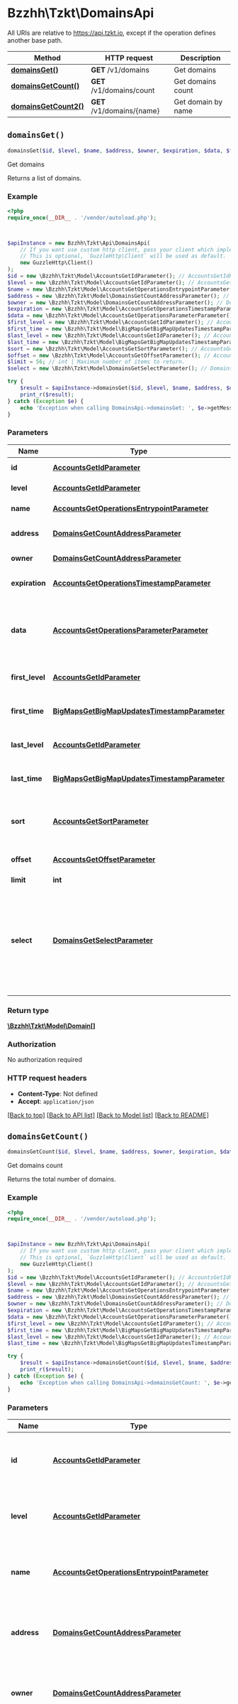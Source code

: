 # Bzzhh\Tzkt\DomainsApi

All URIs are relative to https://api.tzkt.io, except if the operation defines another base path.

| Method | HTTP request | Description |
| ------------- | ------------- | ------------- |
| [**domainsGet()**](DomainsApi.md#domainsGet) | **GET** /v1/domains | Get domains |
| [**domainsGetCount()**](DomainsApi.md#domainsGetCount) | **GET** /v1/domains/count | Get domains count |
| [**domainsGetCount2()**](DomainsApi.md#domainsGetCount2) | **GET** /v1/domains/{name} | Get domain by name |


## `domainsGet()`

```php
domainsGet($id, $level, $name, $address, $owner, $expiration, $data, $first_level, $first_time, $last_level, $last_time, $sort, $offset, $limit, $select): \Bzzhh\Tzkt\Model\Domain[]
```

Get domains

Returns a list of domains.

### Example

```php
<?php
require_once(__DIR__ . '/vendor/autoload.php');



$apiInstance = new Bzzhh\Tzkt\Api\DomainsApi(
    // If you want use custom http client, pass your client which implements `GuzzleHttp\ClientInterface`.
    // This is optional, `GuzzleHttp\Client` will be used as default.
    new GuzzleHttp\Client()
);
$id = new \Bzzhh\Tzkt\Model\AccountsGetIdParameter(); // AccountsGetIdParameter | Filter by internal TzKT id.   Click on the parameter to expand more details.
$level = new \Bzzhh\Tzkt\Model\AccountsGetIdParameter(); // AccountsGetIdParameter | Filter by the domain level.   Click on the parameter to expand more details.
$name = new \Bzzhh\Tzkt\Model\AccountsGetOperationsEntrypointParameter(); // AccountsGetOperationsEntrypointParameter | Filter by the domain name.   Click on the parameter to expand more details.
$address = new \Bzzhh\Tzkt\Model\DomainsGetCountAddressParameter(); // DomainsGetCountAddressParameter | Filter by the address the domain points to.   Click on the parameter to expand more details.
$owner = new \Bzzhh\Tzkt\Model\DomainsGetCountAddressParameter(); // DomainsGetCountAddressParameter | Filter by the domain owner.   Click on the parameter to expand more details.
$expiration = new \Bzzhh\Tzkt\Model\AccountsGetOperationsTimestampParameter(); // AccountsGetOperationsTimestampParameter | Filter by the domain expiration.   Click on the parameter to expand more details.
$data = new \Bzzhh\Tzkt\Model\AccountsGetOperationsParameterParameter(); // AccountsGetOperationsParameterParameter | Filter by the domain data.   Note, this parameter supports the following format: `data{.path?}{.mode?}=...`, so you can specify a path to a particular field to filter by (for example, `?data.foo=bar`).   Click on the parameter to expand more details.
$first_level = new \Bzzhh\Tzkt\Model\AccountsGetIdParameter(); // AccountsGetIdParameter | Filter by level of the block where the domain was first seen.   Click on the parameter to expand more details.
$first_time = new \Bzzhh\Tzkt\Model\BigMapsGetBigMapUpdatesTimestampParameter(); // BigMapsGetBigMapUpdatesTimestampParameter | Filter by timestamp (ISO 8601) of the block where the domain was first seen.   Click on the parameter to expand more details.
$last_level = new \Bzzhh\Tzkt\Model\AccountsGetIdParameter(); // AccountsGetIdParameter | Filter by level of the block where the domain was last seen.   Click on the parameter to expand more details.
$last_time = new \Bzzhh\Tzkt\Model\BigMapsGetBigMapUpdatesTimestampParameter(); // BigMapsGetBigMapUpdatesTimestampParameter | Filter by timestamp (ISO 8601) of the block where the domain was last seen.   Click on the parameter to expand more details.
$sort = new \Bzzhh\Tzkt\Model\AccountsGetSortParameter(); // AccountsGetSortParameter | Sorts items (asc or desc) by the specified field. You can see what fields can be used for sorting in the response description, below.   Click on the parameter to expand more details.
$offset = new \Bzzhh\Tzkt\Model\AccountsGetOffsetParameter(); // AccountsGetOffsetParameter | Specifies which or how many items should be skipped.   Click on the parameter to expand more details.
$limit = 56; // int | Maximum number of items to return.
$select = new \Bzzhh\Tzkt\Model\DomainsGetSelectParameter(); // DomainsGetSelectParameter | Specify a comma-separated list of fields to include into response or leave it undefined to get default set of fields. This parameter accepts values of the following format: `{field}{path?}{as alias?}`, so you can do deep selection (for example, `?select=balance,token.metadata.symbol as token,...`).   Note, if you select just one field, the response will be flatten into a simple array of values.   Click on the parameter to expand the details.

try {
    $result = $apiInstance->domainsGet($id, $level, $name, $address, $owner, $expiration, $data, $first_level, $first_time, $last_level, $last_time, $sort, $offset, $limit, $select);
    print_r($result);
} catch (Exception $e) {
    echo 'Exception when calling DomainsApi->domainsGet: ', $e->getMessage(), PHP_EOL;
}
```

### Parameters

| Name | Type | Description  | Notes |
| ------------- | ------------- | ------------- | ------------- |
| **id** | [**AccountsGetIdParameter**](../Model/.md)| Filter by internal TzKT id.   Click on the parameter to expand more details. | [optional] |
| **level** | [**AccountsGetIdParameter**](../Model/.md)| Filter by the domain level.   Click on the parameter to expand more details. | [optional] |
| **name** | [**AccountsGetOperationsEntrypointParameter**](../Model/.md)| Filter by the domain name.   Click on the parameter to expand more details. | [optional] |
| **address** | [**DomainsGetCountAddressParameter**](../Model/.md)| Filter by the address the domain points to.   Click on the parameter to expand more details. | [optional] |
| **owner** | [**DomainsGetCountAddressParameter**](../Model/.md)| Filter by the domain owner.   Click on the parameter to expand more details. | [optional] |
| **expiration** | [**AccountsGetOperationsTimestampParameter**](../Model/.md)| Filter by the domain expiration.   Click on the parameter to expand more details. | [optional] |
| **data** | [**AccountsGetOperationsParameterParameter**](../Model/.md)| Filter by the domain data.   Note, this parameter supports the following format: &#x60;data{.path?}{.mode?}&#x3D;...&#x60;, so you can specify a path to a particular field to filter by (for example, &#x60;?data.foo&#x3D;bar&#x60;).   Click on the parameter to expand more details. | [optional] |
| **first_level** | [**AccountsGetIdParameter**](../Model/.md)| Filter by level of the block where the domain was first seen.   Click on the parameter to expand more details. | [optional] |
| **first_time** | [**BigMapsGetBigMapUpdatesTimestampParameter**](../Model/.md)| Filter by timestamp (ISO 8601) of the block where the domain was first seen.   Click on the parameter to expand more details. | [optional] |
| **last_level** | [**AccountsGetIdParameter**](../Model/.md)| Filter by level of the block where the domain was last seen.   Click on the parameter to expand more details. | [optional] |
| **last_time** | [**BigMapsGetBigMapUpdatesTimestampParameter**](../Model/.md)| Filter by timestamp (ISO 8601) of the block where the domain was last seen.   Click on the parameter to expand more details. | [optional] |
| **sort** | [**AccountsGetSortParameter**](../Model/.md)| Sorts items (asc or desc) by the specified field. You can see what fields can be used for sorting in the response description, below.   Click on the parameter to expand more details. | [optional] |
| **offset** | [**AccountsGetOffsetParameter**](../Model/.md)| Specifies which or how many items should be skipped.   Click on the parameter to expand more details. | [optional] |
| **limit** | **int**| Maximum number of items to return. | [optional] |
| **select** | [**DomainsGetSelectParameter**](../Model/.md)| Specify a comma-separated list of fields to include into response or leave it undefined to get default set of fields. This parameter accepts values of the following format: &#x60;{field}{path?}{as alias?}&#x60;, so you can do deep selection (for example, &#x60;?select&#x3D;balance,token.metadata.symbol as token,...&#x60;).   Note, if you select just one field, the response will be flatten into a simple array of values.   Click on the parameter to expand the details. | [optional] |

### Return type

[**\Bzzhh\Tzkt\Model\Domain[]**](../Model/Domain.md)

### Authorization

No authorization required

### HTTP request headers

- **Content-Type**: Not defined
- **Accept**: `application/json`

[[Back to top]](#) [[Back to API list]](../../README.md#endpoints)
[[Back to Model list]](../../README.md#models)
[[Back to README]](../../README.md)

## `domainsGetCount()`

```php
domainsGetCount($id, $level, $name, $address, $owner, $expiration, $data, $first_level, $first_time, $last_level, $last_time): int
```

Get domains count

Returns the total number of domains.

### Example

```php
<?php
require_once(__DIR__ . '/vendor/autoload.php');



$apiInstance = new Bzzhh\Tzkt\Api\DomainsApi(
    // If you want use custom http client, pass your client which implements `GuzzleHttp\ClientInterface`.
    // This is optional, `GuzzleHttp\Client` will be used as default.
    new GuzzleHttp\Client()
);
$id = new \Bzzhh\Tzkt\Model\AccountsGetIdParameter(); // AccountsGetIdParameter | Filter by internal TzKT id.   Click on the parameter to expand more details.
$level = new \Bzzhh\Tzkt\Model\AccountsGetIdParameter(); // AccountsGetIdParameter | Filter by the domain level.   Click on the parameter to expand more details.
$name = new \Bzzhh\Tzkt\Model\AccountsGetOperationsEntrypointParameter(); // AccountsGetOperationsEntrypointParameter | Filter by the domain name.   Click on the parameter to expand more details.
$address = new \Bzzhh\Tzkt\Model\DomainsGetCountAddressParameter(); // DomainsGetCountAddressParameter | Filter by the address the domain points to.   Click on the parameter to expand more details.
$owner = new \Bzzhh\Tzkt\Model\DomainsGetCountAddressParameter(); // DomainsGetCountAddressParameter | Filter by the domain owner.   Click on the parameter to expand more details.
$expiration = new \Bzzhh\Tzkt\Model\AccountsGetOperationsTimestampParameter(); // AccountsGetOperationsTimestampParameter | Filter by the domain expiration.   Click on the parameter to expand more details.
$data = new \Bzzhh\Tzkt\Model\AccountsGetOperationsParameterParameter(); // AccountsGetOperationsParameterParameter | Filter by the domain data.   Note, this parameter supports the following format: `data{.path?}{.mode?}=...`, so you can specify a path to a particular field to filter by (for example, `?data.foo=bar`).   Click on the parameter to expand more details.
$first_level = new \Bzzhh\Tzkt\Model\AccountsGetIdParameter(); // AccountsGetIdParameter | Filter by level of the block where the domain was first seen.   Click on the parameter to expand more details.
$first_time = new \Bzzhh\Tzkt\Model\BigMapsGetBigMapUpdatesTimestampParameter(); // BigMapsGetBigMapUpdatesTimestampParameter | Filter by timestamp (ISO 8601) of the block where the domain was first seen.   Click on the parameter to expand more details.
$last_level = new \Bzzhh\Tzkt\Model\AccountsGetIdParameter(); // AccountsGetIdParameter | Filter by level of the block where the domain was last seen.   Click on the parameter to expand more details.
$last_time = new \Bzzhh\Tzkt\Model\BigMapsGetBigMapUpdatesTimestampParameter(); // BigMapsGetBigMapUpdatesTimestampParameter | Filter by timestamp (ISO 8601) of the block where the domain was last seen.   Click on the parameter to expand more details.

try {
    $result = $apiInstance->domainsGetCount($id, $level, $name, $address, $owner, $expiration, $data, $first_level, $first_time, $last_level, $last_time);
    print_r($result);
} catch (Exception $e) {
    echo 'Exception when calling DomainsApi->domainsGetCount: ', $e->getMessage(), PHP_EOL;
}
```

### Parameters

| Name | Type | Description  | Notes |
| ------------- | ------------- | ------------- | ------------- |
| **id** | [**AccountsGetIdParameter**](../Model/.md)| Filter by internal TzKT id.   Click on the parameter to expand more details. | [optional] |
| **level** | [**AccountsGetIdParameter**](../Model/.md)| Filter by the domain level.   Click on the parameter to expand more details. | [optional] |
| **name** | [**AccountsGetOperationsEntrypointParameter**](../Model/.md)| Filter by the domain name.   Click on the parameter to expand more details. | [optional] |
| **address** | [**DomainsGetCountAddressParameter**](../Model/.md)| Filter by the address the domain points to.   Click on the parameter to expand more details. | [optional] |
| **owner** | [**DomainsGetCountAddressParameter**](../Model/.md)| Filter by the domain owner.   Click on the parameter to expand more details. | [optional] |
| **expiration** | [**AccountsGetOperationsTimestampParameter**](../Model/.md)| Filter by the domain expiration.   Click on the parameter to expand more details. | [optional] |
| **data** | [**AccountsGetOperationsParameterParameter**](../Model/.md)| Filter by the domain data.   Note, this parameter supports the following format: &#x60;data{.path?}{.mode?}&#x3D;...&#x60;, so you can specify a path to a particular field to filter by (for example, &#x60;?data.foo&#x3D;bar&#x60;).   Click on the parameter to expand more details. | [optional] |
| **first_level** | [**AccountsGetIdParameter**](../Model/.md)| Filter by level of the block where the domain was first seen.   Click on the parameter to expand more details. | [optional] |
| **first_time** | [**BigMapsGetBigMapUpdatesTimestampParameter**](../Model/.md)| Filter by timestamp (ISO 8601) of the block where the domain was first seen.   Click on the parameter to expand more details. | [optional] |
| **last_level** | [**AccountsGetIdParameter**](../Model/.md)| Filter by level of the block where the domain was last seen.   Click on the parameter to expand more details. | [optional] |
| **last_time** | [**BigMapsGetBigMapUpdatesTimestampParameter**](../Model/.md)| Filter by timestamp (ISO 8601) of the block where the domain was last seen.   Click on the parameter to expand more details. | [optional] |

### Return type

**int**

### Authorization

No authorization required

### HTTP request headers

- **Content-Type**: Not defined
- **Accept**: `application/json`

[[Back to top]](#) [[Back to API list]](../../README.md#endpoints)
[[Back to Model list]](../../README.md#models)
[[Back to README]](../../README.md)

## `domainsGetCount2()`

```php
domainsGetCount2($name): \Bzzhh\Tzkt\Model\Domain
```

Get domain by name

Returns the domain with the specified name.

### Example

```php
<?php
require_once(__DIR__ . '/vendor/autoload.php');



$apiInstance = new Bzzhh\Tzkt\Api\DomainsApi(
    // If you want use custom http client, pass your client which implements `GuzzleHttp\ClientInterface`.
    // This is optional, `GuzzleHttp\Client` will be used as default.
    new GuzzleHttp\Client()
);
$name = 'name_example'; // string | Domain name

try {
    $result = $apiInstance->domainsGetCount2($name);
    print_r($result);
} catch (Exception $e) {
    echo 'Exception when calling DomainsApi->domainsGetCount2: ', $e->getMessage(), PHP_EOL;
}
```

### Parameters

| Name | Type | Description  | Notes |
| ------------- | ------------- | ------------- | ------------- |
| **name** | **string**| Domain name | |

### Return type

[**\Bzzhh\Tzkt\Model\Domain**](../Model/Domain.md)

### Authorization

No authorization required

### HTTP request headers

- **Content-Type**: Not defined
- **Accept**: `application/json`

[[Back to top]](#) [[Back to API list]](../../README.md#endpoints)
[[Back to Model list]](../../README.md#models)
[[Back to README]](../../README.md)
